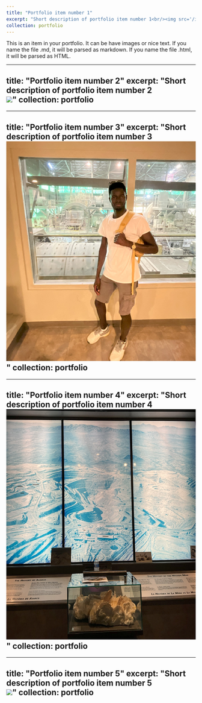 ```yaml
---
title: "Portfolio item number 1"
excerpt: "Short description of portfolio item number 1<br/><img src='/images/IMG_0274.jpg'>"
collection: portfolio
---
```


This is an item in your portfolio. It can be have images or nice text. If you name the file .md, it will be parsed as markdown. If you name the file .html, it will be parsed as HTML. 


---
title: "Portfolio item number 2"
excerpt: "Short description of portfolio item number 2<br/><img src='/images/IMG_0274.jpg'>"
collection: portfolio
---

---
title: "Portfolio item number 3"
excerpt: "Short description of portfolio item number 3<br/><img src='/images/IMG_0429.jpg'>"
collection: portfolio
---

---
title: "Portfolio item number 4"
excerpt: "Short description of portfolio item number 4<br/><img src='/images/IMG_0250.jpg'>"
collection: portfolio
---
---
title: "Portfolio item number 5"
excerpt: "Short description of portfolio item number 5<br/><img src='/images/IMG_0230.jpg'>"
collection: portfolio
---

